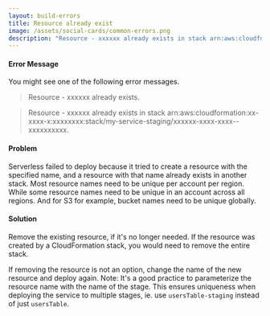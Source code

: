 ```yaml
---
layout: build-errors
title: Resource already exist
image: /assets/social-cards/common-errors.png
description: "Resource - xxxxxx already exists in stack arn:aws:cloudformation:xx-xxxx-x:xxxxxxxx:stack/my-service-staging/xxxxxx-xxxx-xxxx--xxxxxxxxxx."
---
```


#### Error Message

You might see one of the following error messages.

> Resource - xxxxxx already exists.

> Resource - xxxxxx already exists in stack arn:aws:cloudformation:xx-xxxx-x:xxxxxxxx:stack/my-service-staging/xxxxxx-xxxx-xxxx--xxxxxxxxxx.


#### Problem

Serverless failed to deploy because it tried to create a resource with the specified name, and a resource with that name already exists in another stack. Most resource names need to be unique per account per region. While some resource names need to be unique in an account across all regions. And for S3 for example, bucket names need to be unique globally.


#### Solution

Remove the existing resource, if it's no longer needed. If the resource was created by a CloudFormation stack, you would need to remove the entire stack.

If removing the resource is not an option, change the name of the new resource and deploy again. Note: It's a good practice to parameterize the resource name with the name of the stage. This ensures uniqueness when deploying the service to multiple stages, ie. use `usersTable-staging` instead of just `usersTable`.
